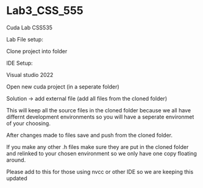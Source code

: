 # Lab3_CSS_555
Cuda Lab CSS535

Lab File setup:

Clone project into folder

IDE Setup:

Visual studio 2022 

Open new cuda project (in a seperate folder)

Solution -> add external file (add all files from the cloned folder)

This will keep all the source files in the cloned folder because we all have differnt development environments so you will have a seperate environmet of your choosing.

After changes made to files save and push from the cloned folder.

If you make any other .h files make sure they are put in the cloned folder and relinked to your chosen environment so we only have one copy floating around.


Please add to this for those using nvcc or other IDE so we are keeping this updated
